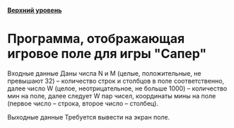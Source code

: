 **[Верхний уровень](https://github.com/KristianKuznetsov/JavaPractice)**

# Программа, отображающая игровое поле для игры "Сапер"

Входные данные
Даны числа N и M (целые, положительные, не превышают 32) – количество строк и столбцов в поле соответственно, далее число W (целое, неотрицательное, не больше 1000) – количество мин на поле, далее следует W пар чисел, координаты мины на поле (первое число – строка, второе число – столбец).

Выходные данные
Требуется вывести на экран поле.
